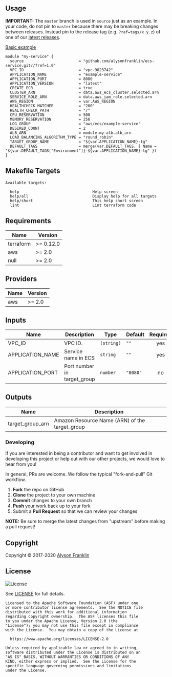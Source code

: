## Usage


**IMPORTANT:** The `master` branch is used in `source` just as an example. In your code, do not pin to `master` because there may be breaking changes between releases.
Instead pin to the release tag (e.g. `?ref=tags/x.y.z`) of one of our [latest releases](https://github.com/alysonfranklin/ecs-service/releases).



[Basic example](examples/basic)

```hcl
module "my-service" {
  source                        = "github.com/alysonfranklin/ecs-service.git//?ref=1.0"
  VPC_ID                        = "vpc-9823742"
  APPLICATION_NAME              = "example-service"
  APPLICATION_PORT              = 8080
  APPLICATION_VERSION           = "latest"
  CREATE_ECR                    = true
  CLUSTER_ARN                   = data.aws_ecs_cluster.selected.arn
  SERVICE_ROLE_ARN              = data.aws_iam_role.selected.arn
  AWS_REGION                    = var.AWS_REGION
  HEALTHCHECK_MATCHER           = "200"
  HEALTH_CHECK_PATH             = "/"
  CPU_RESERVATION               = 500
  MEMORY_RESERVATION            = 256
  LOG_GROUP                     = "aws/ecs/example-service"
  DESIRED_COUNT                 = 2
  ALB_ARN                       = module.my-alb.alb_arn
  LOAD_BALANCING_ALGORITHM_TYPE = "round_robin"
  TARGET_GROUP_NAME             = "${var.APPLICATION_NAME}-tg"
  DEFAULT_TAGS                  = merge(var.DEFAULT_TAGS, { Name = "${var.DEFAULT_TAGS["Environment"]}-${var.APPLICATION_NAME}-tg" })
}
```


<!-- markdownlint-disable -->
## Makefile Targets
```text
Available targets:

  help                                Help screen
  help/all                            Display help for all targets
  help/short                          This help short screen
  lint                                Lint terraform code

```
<!-- markdownlint-restore -->
<!-- markdownlint-disable -->
## Requirements

| Name | Version |
|------|---------|
| terraform | >= 0.12.0 |
| aws | >= 2.0 |
| null | >= 2.0 |

## Providers

| Name | Version |
|------|---------|
| aws | >= 2.0 |

## Inputs

| Name | Description | Type | Default | Required |
|------|-------------|------|---------|:--------:|
| VPC\_ID | VPC ID. | `(string)` | `""` | yes |
| APPLICATION\_NAME | Service name in ECS | `string` | `""` | yes |
| APPLICATION\_PORT | Port number in target_group | `number` | `"8080"` | no |

## Outputs

| Name | Description |
|------|-------------|
| target_group_arn | Amazon Resource Name (ARN) of the target_group |

<!-- markdownlint-restore -->

### Developing

If you are interested in being a contributor and want to get involved in developing this project or help out with our other projects, we would love to hear from you!

In general, PRs are welcome. We follow the typical "fork-and-pull" Git workflow.

 1. **Fork** the repo on GitHub
 2. **Clone** the project to your own machine
 3. **Commit** changes to your own branch
 4. **Push** your work back up to your fork
 5. Submit a **Pull Request** so that we can review your changes

**NOTE:** Be sure to merge the latest changes from "upstream" before making a pull request!


## Copyright

Copyright © 2017-2020 [Alyson Franklin](https://www.linkedin.com/in/alysonfranklin)



## License

[![License](https://img.shields.io/badge/License-Apache%202.0-blue.svg)](https://opensource.org/licenses/Apache-2.0)

See [LICENSE](LICENSE) for full details.

```text
Licensed to the Apache Software Foundation (ASF) under one
or more contributor license agreements.  See the NOTICE file
distributed with this work for additional information
regarding copyright ownership.  The ASF licenses this file
to you under the Apache License, Version 2.0 (the
"License"); you may not use this file except in compliance
with the License.  You may obtain a copy of the License at

  https://www.apache.org/licenses/LICENSE-2.0

Unless required by applicable law or agreed to in writing,
software distributed under the License is distributed on an
"AS IS" BASIS, WITHOUT WARRANTIES OR CONDITIONS OF ANY
KIND, either express or implied.  See the License for the
specific language governing permissions and limitations
under the License.
```
